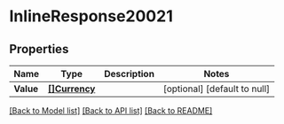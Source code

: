 # InlineResponse20021

## Properties
Name | Type | Description | Notes
------------ | ------------- | ------------- | -------------
**Value** | [**[]Currency**](currency.md) |  | [optional] [default to null]

[[Back to Model list]](../README.md#documentation-for-models) [[Back to API list]](../README.md#documentation-for-api-endpoints) [[Back to README]](../README.md)

